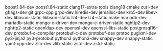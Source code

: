 boost1.84-dev
boost1.84-static
clang17-extra-tools
clang18
cmake
curl-dev
gflags-dev
git
grpc-cpp
grpc-dev
hiredis-dev
jemalloc-dev
krb5-dev
libev-dev
libbson-static
libbson-static
lz4-dev
lz4-static
make
mariadb-dev
mariadb-static
mongo-c-driver-dev
mongo-c-driver-static
nghttp2-dev
nghttp2-static
openldap-dev
openssl-dev
openssl-libs-static
postgresql16-dev
protobuf-c-compiler
protobuf-c-dev
protobuf-dev
protoc
pugixml-dev
py3-jinja2
py3-protobuf
python3
python3-dev
snappy-dev
snappy-static
yaml-cpp-dev
zlib-dev
zlib-static
zstd-dev
zstd-static
